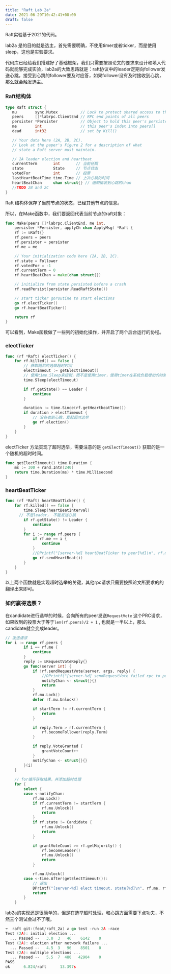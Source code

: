 ```yaml
---
title: "Raft Lab 2a"
date: 2021-06-29T10:42:41+08:00
draft: false
---
```


Raft实验基于2021的代码。

lab2a 是的目的就是选主，首先需要明确，不使用timer或者ticker，而是使用sleep，这也是实验要求。

代码库已经给我们搭建好了基础框架，我们只需要按照论文的要求来设计和填入代码就能够完成实验，lab2a的大致思路就是：raft协议中的leader定期向follower发送心跳，接受到心跳的follower要及时应答，如果follower没有及时接收到心跳，那么就会触发选主。

### Raft结构体

```go
type Raft struct {
   mu        sync.Mutex          // Lock to protect shared access to this peer's state
   peers     []*labrpc.ClientEnd // RPC end points of all peers
   persister *Persister          // Object to hold this peer's persisted state
   me        int                 // this peer's index into peers[]
   dead      int32               // set by Kill()

   // Your data here (2A, 2B, 2C).
   // Look at the paper's Figure 2 for a description of what
   // state a Raft server must maintain.

   // 2A leader election and heartbeat
   currentTerm       int       // 当前任期
   state             State     // 节点状态
   votedFor          int       // 投票
   lastHeartBeatTime time.Time // 上次心跳的时间
   heartBeatChan     chan struct{} // 通知接收到心跳的chan
   //TODO 2B and 2C
}
```

Raft 结构体保存了当前节点的状态，已经其他节点的信息。

所以，在Make函数中，我们要返回代表当前节点的raft对象：

```go
func Make(peers []*labrpc.ClientEnd, me int,
	persister *Persister, applyCh chan ApplyMsg) *Raft {
	rf := &Raft{}
	rf.peers = peers
	rf.persister = persister
	rf.me = me

	// Your initialization code here (2A, 2B, 2C).
	rf.state = Follower
	rf.votedFor = -1
	rf.currentTerm = 0
	rf.heartBeatChan = make(chan struct{})

	// initialize from state persisted before a crash
	rf.readPersist(persister.ReadRaftState())

	// start ticker goroutine to start elections
	go rf.electTicker()
	go rf.heartBeatTicker()

	return rf
}
```

可以看到，Make函数做了一些列的初始化操作，并开启了两个后台运行的协程。

### electTicker

```go
func (rf *Raft) electTicker() {
	for rf.killed() == false {
		// 获取随机的选举超时时间
		electTimeout := getElectTimeout()
		// 使用time.Sleep来控制，而不是使用timer，使用timer在系统负载增加的时候可能会延迟。
		time.Sleep(electTimeout)

		if rf.getState() == Leader {
			continue
		}

		duration := time.Since(rf.getHeartbeatTime())
		if duration > electTimeout {
			// 没有收到心跳，发起超时选举
			go rf.election()
		}
	}
}
```

electTicker 方法实现了超时选举，需要注意的是 `getElectTimeout()` 获取的是一个随机的超时时间。

```go
func getElectTimeout() time.Duration {
	ms := 300 + rand.Intn(240)
	return time.Duration(ms) * time.Millisecond
}
```

### heartBeatTicker

```go
func (rf *Raft) heartBeatTicker() {
	for rf.killed() == false {
		time.Sleep(heartBeatInterval)
	  // 不是leader， 不能发送心跳
		if rf.getState() != Leader {
			continue
		}
		for i := range rf.peers {
			if rf.me == i {
				continue
			}
			//DPrintf("[server-%d] heartBeatTicker to peer[%d]\n", rf.me, i)
			go rf.sendHeartBeat(i)
		}
	}
}
```

以上两个函数就是实现超时选举的关键，其他rpc请求只需要按照论文所要求的的翻译出来即可。

### 如何赢得选票？

在candidate进行选举的时候，会向所有的peer发送`RequestVote` 这个PRC请求，如果收到的投票大于等于`len(rf.peers)/2 + 1`  , 也就是一半以上，那么candidate就会变成leader。

```go
// 发送请求
for i := range rf.peers {
		if i == rf.me {
			continue
		}
		reply := &RequestVoteReply{}
		go func(server int) {
			if !rf.sendRequestVote(server, args, reply) {
				//DPrintf("[server-%d] sendRequestVote failed rpc to peer[%d]\n", rf.me, server)
				notifyChan <- struct{}{}
				return
			}
			rf.mu.Lock()
			defer rf.mu.Unlock()

			if startTerm != rf.currentTerm {
				return
			}

			if reply.Term > rf.currentTerm {
				rf.becomeFollower(reply.Term)
			}

			if reply.VoteGranted {
				grantVoteCount++
			}
			notifyChan <- struct{}{}
		}(i)
	}
	
	// for循环获取结果，并添加超时处理
	for {
		select {
		case <-notifyChan:
			rf.mu.Lock()
			if rf.currentTerm != startTerm {
				rf.mu.Unlock()
				return
			}
			if rf.state != Candidate {
				rf.mu.Unlock()
				return
			}

			if grantVoteCount >= rf.getMajority() {
				rf.becomeLeader()
				rf.mu.Unlock()
				return
			}

			rf.mu.Unlock()
		case <-time.After(getElectTimeout()):
			// 退出
			DPrintf("[server-%d] elect timeout, state[%d]\n", rf.me, rf.getState())
			return
		}
	}
```

lab2a的实现还是很简单的，但是在选举超时处理，和心跳方面需要下点功夫，不然三个测试会过不了哦。

```go
➜  raft git:(feat/raft_2a) ✗ go test -run 2A -race
Test (2A): initial election ...
  ... Passed --   3.0  3   46    6142    0
Test (2A): election after network failure ...
  ... Passed --   4.5  3   96    8501    0
Test (2A): multiple elections ...
  ... Passed --   5.5  7  480   42904    0
PASS
ok      6.824/raft      13.397s
```

